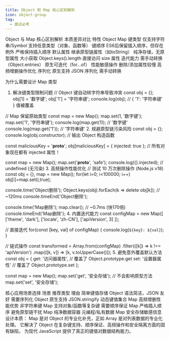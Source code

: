 ```yaml
---
title: Object 和 Map 核心区别解析
icon: object-group
tag:
  - 面试必考
---
```



Object 与 Map 核心区别解析
本质差异对比
特性	Object	Map
键类型	仅支持字符串/Symbol	支持任意类型（对象、函数等）
键顺序	ES6后保留插入顺序，但存在例外	严格保持插入顺序
默认属性	继承原型链属性（如toString）	纯净存储，无原型属性
大小获取	Object.keys().length	直接访问 size 属性
迭代能力	需手动转换（Object.entries）	原生可迭代（for...of）
性能敏感操作	删除/添加属性较慢	高频增删操作优化
序列化	原生支持 JSON 序列化	需手动转换

为什么需要设计 Map 类型
1. 解决键类型限制问题
// Object 键自动转字符串导致冲突
const obj = {};
obj[1] = '数字键';
obj['1'] = '字符串键';
console.log(obj); // { '1': '字符串键' } 值被覆盖

// Map 保留原始类型
const map = new Map();
map.set(1, '数字键');
map.set('1', '字符串键');
console.log(map.get(1));   // '数字键'
console.log(map.get('1')); // '字符串键'
2. 规避原型链污染风险
const obj = {};
console.log(obj.constructor); // 输出 Object 构造函数

const maliciousKey = '__proto__';
obj[maliciousKey] = { injected: true };
// 所有对象现在都有 injected 属性！

const map = new Map();
map.set('__proto__', 'safe');
console.log({}.injected); // undefined (无污染)
3. 高频操作性能优化
// 测试 10 万次删除操作 (Node.js v18)
const obj = {}, map = new Map();
for(let i=0; i<100000; i++) obj[i]=map.set(i,true);

console.time('Object删除');
Object.keys(obj).forEach(k => delete obj[k]); // ~120ms
console.timeEnd('Object删除');

console.time('Map删除');
map.clear(); // ~0.7ms (快170倍)
console.timeEnd('Map删除');
4. 内置迭代能力
const configMap = new Map([
  ['theme', 'dark'],
  ['locale', 'zh-CN'],
  ['apiVersion', 3]
]);

// 直接迭代
for(const [key, val] of configMap) {
  console.log(`${key}: ${val}`);
}

// 链式操作
const transformed = Array.from(configMap)
  .filter(([k]) => k !== 'apiVersion')
  .map(([k, v]) => [k, v.toUpperCase()]);
5. 避免意外覆盖默认方法
const obj = {
  get: '访问器属性', // 覆盖了 Object.prototype.get
  set: '设置器属性'  // 覆盖了 Object.prototype.set
};

const map = new Map();
map.set('get', '安全存储'); // 不会影响原型方法
map.set('set', '安全存储');

核心应用场景选择
场景	推荐类型	理由
简单键值存储	Object	语法简洁，JSON 友好
需要序列化	Object	原生支持 JSON.stringify
动态键值集合	Map	高频增删性能优势
非字符串键	Map	支持对象/函数等复杂键
需要顺序保证	Map	严格插入顺序
避免原型链干扰	Map	纯净数据容器
元编程/私有数据	Map	安全存储敏感信息
设计本质：
Map 是对 Object 的专业化补充，正如 Array 是对列表数据的专业化处理。
它解决了 Object 在复杂键支持、顺序保证、高频操作和安全隔离方面的固有缺陷，
为现代 JavaScript 提供了真正的键值对数据结构能力。